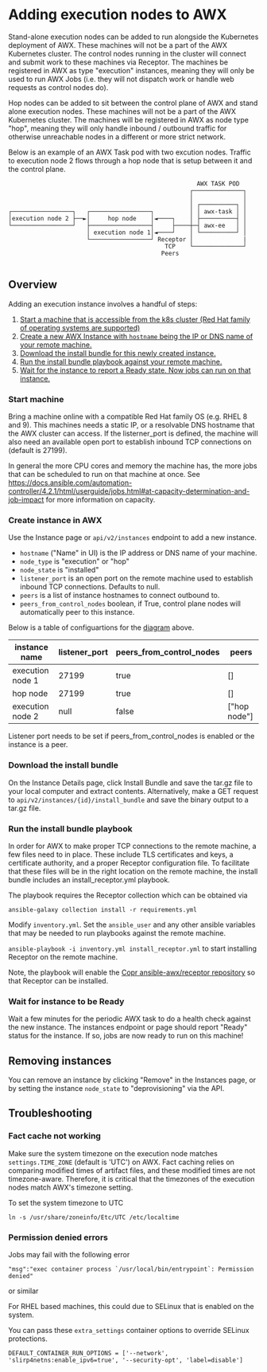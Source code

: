 # Adding execution nodes to AWX

Stand-alone execution nodes can be added to run alongside the Kubernetes deployment of AWX. These machines will not be a part of the AWX Kubernetes cluster. The control nodes running in the cluster will connect and submit work to these machines via Receptor. The machines be registered in AWX as type "execution" instances, meaning they will only be used to run AWX Jobs (i.e. they will not dispatch work or handle web requests as control nodes do).

Hop nodes can be added to sit between the control plane of AWX and stand alone execution nodes. These machines will not be a part of the AWX Kubernetes cluster. The machines will be registered in AWX as node type "hop", meaning they will only handle inbound / outbound traffic for otherwise unreachable nodes in a different or more strict network. 

Below is an example of an AWX Task pod with two excution nodes. Traffic to execution node 2 flows through a hop node that is setup between it and the control plane.

```
                                                     AWX TASK POD
                                                   ┌──────────────┐
                                                   │              │
                                                   │ ┌──────────┐ │
┌─────────────────┐   ┌─────────────────┐          │ │ awx-task │ │
│execution node 2 ├──►│     hop node    │◄────┐    │ ├──────────┤ │
└─────────────────┘   ├─────────────────┤     ├────┼─┤ awx-ee   │ │
                      │ execution node 1│◄────┘    │ └──────────┘ │
                      └─────────────────┘ Receptor │              | 
                                            TCP    └──────────────┘
                                           Peers                 
                                                   
```

## Overview
Adding an execution instance involves a handful of steps:

1. [Start a machine that is accessible from the k8s cluster (Red Hat family of operating systems are supported)](#start-machine)
2. [Create a new AWX Instance with `hostname` being the IP or DNS name of your remote machine.](#create-instance-in-awx)
3. [Download the install bundle for this newly created instance.](#download-the-install-bundle)
4. [Run the install bundle playbook against your remote machine.](#run-the-install-bundle-playbook)
5. [Wait for the instance to report a Ready state. Now jobs can run on that instance.](#wait-for-instance-to-be-ready)


### Start machine

Bring a machine online with a compatible Red Hat family OS (e.g. RHEL 8 and 9). This machines needs a static IP, or a resolvable DNS hostname that the AWX cluster can access. If the listerner_port is defined, the machine will also need an available open port to establish inbound TCP connections on (default is 27199).

In general the more CPU cores and memory the machine has, the more jobs that can be scheduled to run on that machine at once. See https://docs.ansible.com/automation-controller/4.2.1/html/userguide/jobs.html#at-capacity-determination-and-job-impact for more information on capacity.


### Create instance in AWX

Use the Instance page or `api/v2/instances` endpoint to add a new instance.
- `hostname` ("Name" in UI) is the IP address or DNS name of your machine.
- `node_type` is "execution" or "hop"
- `node_state` is "installed"
- `listener_port` is an open port on the remote machine used to establish inbound TCP connections. Defaults to null.
- `peers` is a list of instance hostnames to connect outbound to.
- `peers_from_control_nodes` boolean, if True, control plane nodes will automatically peer to this instance.

Below is a table of configuartions for the [diagram](#adding-execution-nodes-to-awx) above.

| instance name    | listener_port | peers_from_control_nodes | peers       |
|------------------|---------------|-------------------------|--------------|
| execution node 1 | 27199         | true                    | []           |
| hop node         | 27199         | true                    | []           |
| execution node 2 | null          | false                   | ["hop node"] |

Listener port needs to be set if peers_from_control_nodes is enabled or the instance is a peer.


### Download the install bundle

On the Instance Details page, click Install Bundle and save the tar.gz file to your local computer and extract contents. Alternatively, make a GET request to `api/v2/instances/{id}/install_bundle` and save the binary output to a tar.gz file.


### Run the install bundle playbook

In order for AWX to make proper TCP connections to the remote machine, a few files need to in place. These include TLS certificates and keys, a certificate authority, and a proper Receptor configuration file. To facilitate that these files will be in the right location on the remote machine, the install bundle includes an install_receptor.yml playbook.

The playbook requires the Receptor collection which can be obtained via

`ansible-galaxy collection install -r requirements.yml`

Modify `inventory.yml`. Set the `ansible_user` and any other ansible variables that may be needed to run playbooks against the remote machine.

`ansible-playbook -i inventory.yml install_receptor.yml` to start installing Receptor on the remote machine.

Note, the playbook will enable the [Copr ansible-awx/receptor repository](https://copr.fedorainfracloud.org/coprs/ansible-awx/receptor/) so that Receptor can be installed.


### Wait for instance to be Ready

Wait a few minutes for the periodic AWX task to do a health check against the new instance. The instances endpoint or page should report "Ready" status for the instance. If so, jobs are now ready to run on this machine!


## Removing instances

You can remove an instance by clicking "Remove" in the Instances page, or by setting the instance `node_state` to "deprovisioning" via the API.

## Troubleshooting

### Fact cache not working

Make sure the system timezone on the execution node matches `settings.TIME_ZONE` (default is 'UTC') on AWX.
Fact caching relies on comparing modified times of artifact files, and these modified times are not timezone-aware. Therefore, it is critical that the timezones of the execution nodes match AWX's timezone setting.

To set the system timezone to UTC

`ln -s /usr/share/zoneinfo/Etc/UTC /etc/localtime`

### Permission denied errors

Jobs may fail with the following error
```
"msg":"exec container process `/usr/local/bin/entrypoint`: Permission denied"
```
or similar

For RHEL based machines, this could due to SELinux that is enabled on the system.

You can pass these `extra_settings` container options to override SELinux protections.

`DEFAULT_CONTAINER_RUN_OPTIONS = ['--network', 'slirp4netns:enable_ipv6=true', '--security-opt', 'label=disable']`